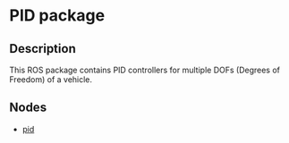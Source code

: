 # PID package

## Description
This ROS package contains PID controllers for multiple DOFs (Degrees of Freedom) of a vehicle.

## Nodes

* [pid](pid.md)